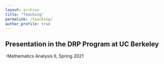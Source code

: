 ```yaml
---
layout: archive
title: "Teaching"
permalink: /teaching/
author_profile: true
---
```


## Presentation in the DRP Program at UC Berkeley
-Mathematics Analysis II, Spring 2021
